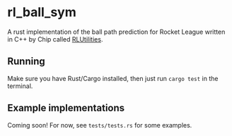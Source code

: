 # rl_ball_sym

A rust implementation of the ball path prediction for Rocket League written in C++ by Chip called [RLUtilities](https://github.com/samuelpmish/RLUtilities).

## Running

Make sure you have Rust/Cargo installed, then just run `cargo test` in the terminal.

## Example implementations

Coming soon! For now, see `tests/tests.rs` for some examples.
